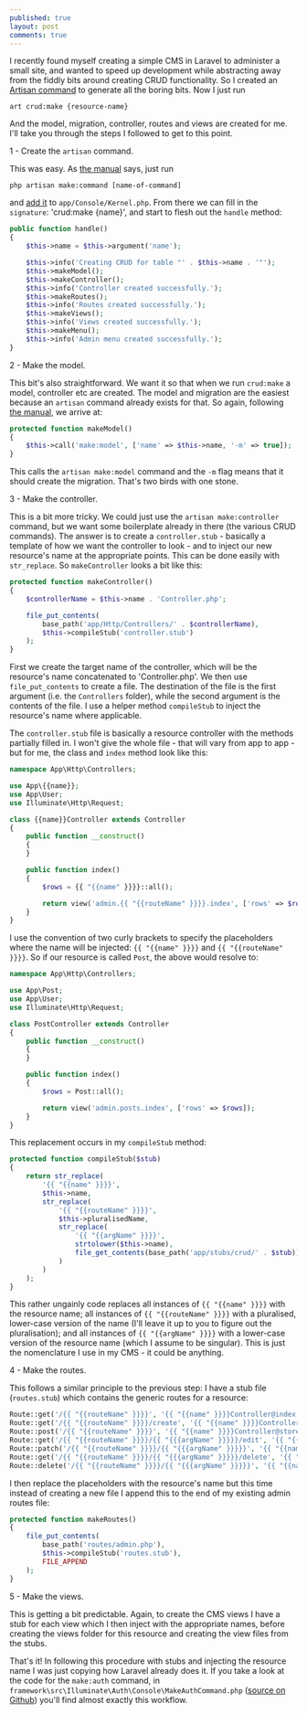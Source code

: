 ```yaml
---
published: true
layout: post
comments: true
---
```


I recently found myself creating a simple CMS in Laravel to administer a small site, and wanted to speed up development while abstracting away from the fiddly bits around creating CRUD functionality. So I created an [Artisan command](https://laravel.com/docs/5.4/artisan) to generate all the boring bits. Now I just run

```
art crud:make {resource-name}
```

And the model, migration, controller, routes and views are created for me. I'll take you through the steps I followed to get to this point.

1 - Create the `artisan` command.

This was easy. As [the manual](https://laravel.com/docs/5.4/artisan#writing-commands) says, just run

```
php artisan make:command [name-of-command]
```

and [add it](https://laravel.com/docs/5.4/artisan#registering-commands) to `app/Console/Kernel.php`. From there we can fill in the `signature`: 'crud:make {name}', and start to flesh out the `handle` method:

```php
public function handle()
{
    $this->name = $this->argument('name');

    $this->info('Creating CRUD for table "' . $this->name . '"');
    $this->makeModel();
    $this->makeController();
    $this->info('Controller created successfully.');
    $this->makeRoutes();
    $this->info('Routes created successfully.');
    $this->makeViews();
    $this->info('Views created successfully.');
    $this->makeMenu();
    $this->info('Admin menu created successfully.');
}
```

2 - Make the model.

This bit's also straightforward. We want it so that when we run `crud:make` a model, controller etc are created. The model and migration are the easiest because an `artisan` command already exists for that. So again, following [the manual](https://laravel.com/docs/5.4/artisan#programmatically-executing-commands), we arrive at:

```php
protected function makeModel()
{
    $this->call('make:model', ['name' => $this->name, '-m' => true]);
}
```

This calls the `artisan make:model` command and the `-m` flag means that it should create the migration. That's two birds with one stone.

3 - Make the controller.

This is a bit more tricky. We could just use the `artisan make:controller` command, but we want some boilerplate already in there (the various CRUD commands). The answer is to create a `controller.stub` - basically a template of how we want the controller to look - and to inject our new resource's name at the appropriate points. This can be done easily with `str_replace`. So `makeController` looks a bit like this:

```php
protected function makeController()
{
    $controllerName = $this->name . 'Controller.php';

    file_put_contents(
        base_path('app/Http/Controllers/' . $controllerName),
        $this->compileStub('controller.stub')
    );
}
```

First we create the target name of the controller, which will be the resource's name concatenated to 'Controller.php'. We then use `file_put_contents` to create a file. The destination of the file is the first argument (i.e. the `Controllers` folder), while the second argument is the contents of the file. I use a helper method `compileStub` to inject the resource's name where applicable.

The `controller.stub` file is basically a resource controller with the methods partially filled in. I won't give the whole file - that will vary from app to app - but for me, the class and `index` method look like this:

```php
namespace App\Http\Controllers;

use App\{{name}};
use App\User;
use Illuminate\Http\Request;

class {{name}}Controller extends Controller
{
    public function __construct()
    {
    }

    public function index()
    {
        $rows = {{ "{{name" }}}}::all();

        return view('admin.{{ "{{routeName" }}}}.index', ['rows' => $rows]);
    }
}
```

I use the convention of two curly brackets to specify the placeholders where the name will be injected: `{{ "{{name" }}}}` and `{{ "{{routeName" }}}}`. So if our resource is called `Post`, the above would resolve to:

```php
namespace App\Http\Controllers;

use App\Post;
use App\User;
use Illuminate\Http\Request;

class PostController extends Controller
{
    public function __construct()
    {
    }

    public function index()
    {
        $rows = Post::all();

        return view('admin.posts.index', ['rows' => $rows]);
    }
}
```

This replacement occurs in my `compileStub` method:

```php
protected function compileStub($stub)
{
    return str_replace(
        '{{ "{{name" }}}}',
        $this->name,
        str_replace(
            '{{ "{{routeName" }}}}',
            $this->pluralisedName,
            str_replace(
                '{{ "{{argName" }}}}',
                strtolower($this->name),
                file_get_contents(base_path('app/stubs/crud/' . $stub))
            )
        )
    );
}
```

This rather ungainly code replaces all instances of `{{ "{{name" }}}}` with the resource name; all instances of `{{ "{{routeName" }}}}` with a pluralised, lower-case version of the name (I'll leave it up to you to figure out the pluralisation); and all instances of `{{ "{{argName" }}}}` with a lower-case version of the resource name (which I assume to be singular). This is just the nomenclature I use in my CMS - it could be anything.

4 - Make the routes.

This follows a similar principle to the previous step: I have a stub file (`routes.stub`) which contains the generic routes for a resource:

```php
Route::get('/{{ "{{routeName" }}}}', '{{ "{{name" }}}}Controller@index');
Route::get('/{{ "{{routeName" }}}}/create', '{{ "{{name" }}}}Controller@create');
Route::post('/{{ "{{routeName" }}}}', '{{ "{{name" }}}}Controller@store');
Route::get('/{{ "{{routeName" }}}}/{{ "{{{argName" }}}}}/edit', '{{ "{{name" }}}}Controller@edit');
Route::patch('/{{ "{{routeName" }}}}/{{ "{{{argName" }}}}}', '{{ "{{name" }}}}Controller@update');
Route::get('/{{ "{{routeName" }}}}/{{ "{{{argName" }}}}}/delete', '{{ "{{name" }}}}Controller@confirmDelete');
Route::delete('/{{ "{{routeName" }}}}/{{ "{{{argName" }}}}}', '{{ "{{name" }}}}Controller@destroy');
```

I then replace the placeholders with the resource's name but this time instead of creating a new file I append this to the end of my existing admin routes file:

```php
protected function makeRoutes()
{
    file_put_contents(
        base_path('routes/admin.php'),
        $this->compileStub('routes.stub'),
        FILE_APPEND
    );
}
```

5 - Make the views.

This is getting a bit predictable. Again, to create the CMS views I have a stub for each view which I then inject with the appropriate names, before creating the views folder for this resource and creating the view files from the stubs.

That's it! In following this procedure with stubs and injecting the resource name I was just copying how Laravel already does it. If you take a look at the code for the `make:auth` command, in `framework\src\Illuminate\Auth\Console\MakeAuthCommand.php` ([source on Github](https://github.com/laravel/framework/blob/5.4/src/Illuminate/Auth/Console/MakeAuthCommand.php)) you'll find almost exactly this workflow.

